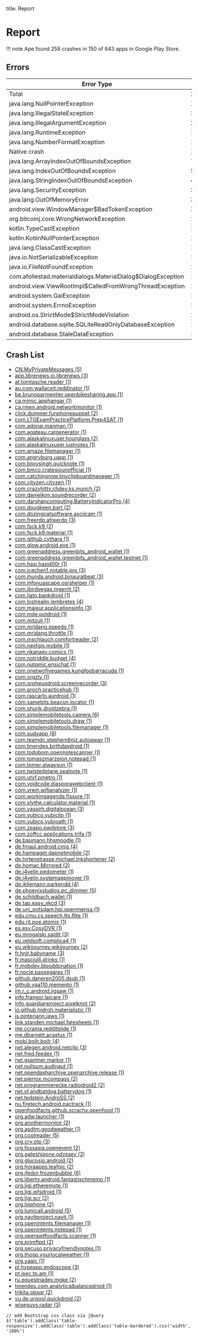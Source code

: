 title: Report

# Report

!!! note
    Ape found 258 crashes in 150 of 643 apps in Google Play Store.

## Errors

Error Type                                                     |   \#
-------------------------------------------------------------- | ----
Total                                                          |  258
java.lang.NullPointerException                                 |  116
java.lang.IllegalStateException                                |   31
java.lang.IllegalArgumentException                             |   25
java.lang.RuntimeException                                     |   17
java.lang.NumberFormatException                                |   16
Native crash                                                   |   15
java.lang.ArrayIndexOutOfBoundsException                       |    7
java.lang.IndexOutOfBoundsException                            |    5
java.lang.StringIndexOutOfBoundsException                      |    4
java.lang.SecurityException                                    |    3
java.lang.OutOfMemoryError                                     |    3
android.view.WindowManager$BadTokenException                   |    3
org.bitcoinj.core.WrongNetworkException                        |    1
kotlin.TypeCastException                                       |    1
kotlin.KotlinNullPointerException                              |    1
java.lang.ClassCastException                                   |    1
java.io.NotSerializableException                               |    1
java.io.FileNotFoundException                                  |    1
com.afollestad.materialdialogs.MaterialDialog$DialogException  |    1
android.view.ViewRootImpl$CalledFromWrongThreadException       |    1
android.system.GaiException                                    |    1
android.system.ErrnoException                                  |    1
android.os.StrictMode$StrictModeViolation                      |    1
android.database.sqlite.SQLiteReadOnlyDatabaseException        |    1
android.database.StaleDataException                            |    1

## Crash List

* [CN.MyPrivateMessages (5)](report-CN.MyPrivateMessages)
* [app.librenews.io.librenews (3)](report-app.librenews.io.librenews)
* [at.tomtasche.reader (1)](report-at.tomtasche.reader)
* [au.com.wallaceit.reddinator (1)](report-au.com.wallaceit.reddinator)
* [be.brunoparmentier.openbikesharing.app (1)](report-be.brunoparmentier.openbikesharing.app)
* [ca.mimic.apphangar (1)](report-ca.mimic.apphangar)
* [ca.rmen.android.networkmonitor (1)](report-ca.rmen.android.networkmonitor)
* [click.dummer.funphonepuppet (2)](report-click.dummer.funphonepuppet)
* [com.LTGExamPracticePlatform.Prep4SAT (1)](report-com.LTGExamPracticePlatform.Prep4SAT)
* [com.adonai.manman (1)](report-com.adonai.manman)
* [com.agateau.catgenerator (1)](report-com.agateau.catgenerator)
* [com.alaskalinuxuser.hourglass (2)](report-com.alaskalinuxuser.hourglass)
* [com.alaskalinuxuser.justnotes (1)](report-com.alaskalinuxuser.justnotes)
* [com.amaze.filemanager (1)](report-com.amaze.filemanager)
* [com.angryburg.uapp (1)](report-com.angryburg.uapp)
* [com.bijoysingh.quicknote (1)](report-com.bijoysingh.quicknote)
* [com.bmco.cratesiounofficial (1)](report-com.bmco.cratesiounofficial)
* [com.catchingnow.tinyclipboardmanager (1)](report-com.catchingnow.tinyclipboardmanager)
* [com.cityzen.cityzen (1)](report-com.cityzen.cityzen)
* [com.crazyhitty.chdev.ks.munch (2)](report-com.crazyhitty.chdev.ks.munch)
* [com.danielkim.soundrecorder (2)](report-com.danielkim.soundrecorder)
* [com.darshancomputing.BatteryIndicatorPro (4)](report-com.darshancomputing.BatteryIndicatorPro)
* [com.dougkeen.bart (2)](report-com.dougkeen.bart)
* [com.dozingcatsoftware.asciicam (1)](report-com.dozingcatsoftware.asciicam)
* [com.freerdp.afreerdp (3)](report-com.freerdp.afreerdp)
* [com.fsck.k9 (2)](report-com.fsck.k9)
* [com.fsck.k9.material (1)](report-com.fsck.k9.material)
* [com.github.cythara (1)](report-com.github.cythara)
* [com.glow.android.eve (1)](report-com.glow.android.eve)
* [com.greenaddress.greenbits_android_wallet (1)](report-com.greenaddress.greenbits_android_wallet)
* [com.greenaddress.greenbits_android_wallet.testnet (1)](report-com.greenaddress.greenbits_android_wallet.testnet)
* [com.hasi.hasid00r (1)](report-com.hasi.hasid00r)
* [com.icechen1.notable.pro (3)](report-com.icechen1.notable.pro)
* [com.ihunda.android.binauralbeat (3)](report-com.ihunda.android.binauralbeat)
* [com.infonuascape.osrshelper (1)](report-com.infonuascape.osrshelper)
* [com.jbirdvegas.mgerrit (2)](report-com.jbirdvegas.mgerrit)
* [com.liato.bankdroid (1)](report-com.liato.bankdroid)
* [com.lostrealm.lembretes (4)](report-com.lostrealm.lembretes)
* [com.majeur.applicationsinfo (3)](report-com.majeur.applicationsinfo)
* [com.mde.potdroid (1)](report-com.mde.potdroid)
* [com.mitzuli (1)](report-com.mitzuli)
* [com.mridang.speedo (1)](report-com.mridang.speedo)
* [com.mridang.throttle (1)](report-com.mridang.throttle)
* [com.mschlauch.comfortreader (2)](report-com.mschlauch.comfortreader)
* [com.nextgis.mobile (1)](report-com.nextgis.mobile)
* [com.nkanaev.comics (1)](report-com.nkanaev.comics)
* [com.notriddle.budget (4)](report-com.notriddle.budget)
* [com.nutomic.ensichat (1)](report-com.nutomic.ensichat)
* [com.onetwofivegames.kungfoobarracuda (1)](report-com.onetwofivegames.kungfoobarracuda)
* [com.orgzly (1)](report-com.orgzly)
* [com.orpheusdroid.screenrecorder (3)](report-com.orpheusdroid.screenrecorder)
* [com.proch.practicehub (1)](report-com.proch.practicehub)
* [com.rascarlo.aurdroid (1)](report-com.rascarlo.aurdroid)
* [com.samebits.beacon.locator (1)](report-com.samebits.beacon.locator)
* [com.shurik.droidzebra (1)](report-com.shurik.droidzebra)
* [com.simplemobiletools.camera (6)](report-com.simplemobiletools.camera)
* [com.simplemobiletools.draw (1)](report-com.simplemobiletools.draw)
* [com.simplemobiletools.filemanager (1)](report-com.simplemobiletools.filemanager)
* [com.sudyapp (8)](report-com.sudyapp)
* [com.teamdc.stephendiniz.autoaway (1)](report-com.teamdc.stephendiniz.autoaway)
* [com.tmendes.birthdaydroid (1)](report-com.tmendes.birthdaydroid)
* [com.todobom.opennotescanner (1)](report-com.todobom.opennotescanner)
* [com.tomaszmarzeion.notepad (1)](report-com.tomaszmarzeion.notepad)
* [com.tomer.alwayson (1)](report-com.tomer.alwayson)
* [com.twistedplane.sealnote (1)](report-com.twistedplane.sealnote)
* [com.utyf.pmetro (1)](report-com.utyf.pmetro)
* [com.voidcode.diasporawebclient (1)](report-com.voidcode.diasporawebclient)
* [com.vrem.wifianalyzer (1)](report-com.vrem.wifianalyzer)
* [com.workingagenda.fissure (1)](report-com.workingagenda.fissure)
* [com.xlythe.calculator.material (1)](report-com.xlythe.calculator.material)
* [com.yassirh.digitalocean (3)](report-com.yassirh.digitalocean)
* [com.yubico.yubiclip (1)](report-com.yubico.yubiclip)
* [com.yubico.yubioath (1)](report-com.yubico.yubioath)
* [com.zeapo.pwdstore (3)](report-com.zeapo.pwdstore)
* [com.zoffcc.applications.trifa (1)](report-com.zoffcc.applications.trifa)
* [de.baumann.hhsmoodle (1)](report-de.baumann.hhsmoodle)
* [de.fmaul.android.cmis (4)](report-de.fmaul.android.cmis)
* [de.hampager.dapnetmobile (2)](report-de.hampager.dapnetmobile)
* [de.hirtenstrasse.michael.lnkshortener (2)](report-de.hirtenstrasse.michael.lnkshortener)
* [de.homac.Mirrored (2)](report-de.homac.Mirrored)
* [de.j4velin.pedometer (1)](report-de.j4velin.pedometer)
* [de.j4velin.systemappmover (1)](report-de.j4velin.systemappmover)
* [de.jkliemann.parkendd (4)](report-de.jkliemann.parkendd)
* [de.phoenixstudios.pc_dimmer (5)](report-de.phoenixstudios.pc_dimmer)
* [de.schildbach.wallet (1)](report-de.schildbach.wallet)
* [de.tap.easy_xkcd (3)](report-de.tap.easy_xkcd)
* [de.uni_potsdam.hpi.openmensa (1)](report-de.uni_potsdam.hpi.openmensa)
* [edu.cmu.cs.speech.tts.flite (1)](report-edu.cmu.cs.speech.tts.flite)
* [edu.rit.poe.atomix (1)](report-edu.rit.poe.atomix)
* [es.esy.CosyDVR (1)](report-es.esy.CosyDVR)
* [eu.mrogalski.saidit (3)](report-eu.mrogalski.saidit)
* [eu.veldsoft.complica4 (1)](report-eu.veldsoft.complica4)
* [eu.wikijourney.wikijourney (2)](report-eu.wikijourney.wikijourney)
* [fr.hnit.babyname (3)](report-fr.hnit.babyname)
* [fr.masciulli.drinks (1)](report-fr.masciulli.drinks)
* [fr.mobdev.blooddonation (1)](report-fr.mobdev.blooddonation)
* [fr.nocle.passegares (1)](report-fr.nocle.passegares)
* [github.daneren2005.dsub (1)](report-github.daneren2005.dsub)
* [github.yaa110.memento (1)](report-github.yaa110.memento)
* [im.r_c.android.jigsaw (1)](report-im.r_c.android.jigsaw)
* [info.frangor.laicare (1)](report-info.frangor.laicare)
* [info.guardianproject.pixelknot (2)](report-info.guardianproject.pixelknot)
* [io.github.hidroh.materialistic (1)](report-io.github.hidroh.materialistic)
* [is.pinterjann.jaws (1)](report-is.pinterjann.jaws)
* [link.standen.michael.fatesheets (1)](report-link.standen.michael.fatesheets)
* [me.ccrama.redditslide (1)](report-me.ccrama.redditslide)
* [me.dbarnett.acastus (1)](report-me.dbarnett.acastus)
* [mobi.boilr.boilr (4)](report-mobi.boilr.boilr)
* [net.alegen.android.netclip (3)](report-net.alegen.android.netclip)
* [net.fred.feedex (1)](report-net.fred.feedex)
* [net.gsantner.markor (1)](report-net.gsantner.markor)
* [net.nullsum.audinaut (1)](report-net.nullsum.audinaut)
* [net.opendasharchive.openarchive.release (1)](report-net.opendasharchive.openarchive.release)
* [net.pierrox.mcompass (2)](report-net.pierrox.mcompass)
* [net.programmierecke.radiodroid2 (2)](report-net.programmierecke.radiodroid2)
* [net.sf.andbatdog.batterydog (1)](report-net.sf.andbatdog.batterydog)
* [net.tedstein.AndroSS (2)](report-net.tedstein.AndroSS)
* [nu.firetech.android.pactrack (1)](report-nu.firetech.android.pactrack)
* [openfoodfacts.github.scrachx.openfood (1)](report-openfoodfacts.github.scrachx.openfood)
* [org.adw.launcher (1)](report-org.adw.launcher)
* [org.anothermonitor (2)](report-org.anothermonitor)
* [org.asdtm.goodweather (1)](report-org.asdtm.goodweather)
* [org.coolreader (5)](report-org.coolreader)
* [org.cry.otp (3)](report-org.cry.otp)
* [org.fossasia.openevent (2)](report-org.fossasia.openevent)
* [org.gateshipone.odyssey (2)](report-org.gateshipone.odyssey)
* [org.glucosio.android (2)](report-org.glucosio.android)
* [org.horaapps.leafpic (2)](report-org.horaapps.leafpic)
* [org.jfedor.frozenbubble (6)](report-org.jfedor.frozenbubble)
* [org.liberty.android.fantastischmemo (1)](report-org.liberty.android.fantastischmemo)
* [org.ligi.etheremote (1)](report-org.ligi.etheremote)
* [org.ligi.ipfsdroid (1)](report-org.ligi.ipfsdroid)
* [org.ligi.scr (2)](report-org.ligi.scr)
* [org.linphone (2)](report-org.linphone)
* [org.lumicall.android (5)](report-org.lumicall.android)
* [org.navitproject.navit (1)](report-org.navitproject.navit)
* [org.openintents.filemanager (1)](report-org.openintents.filemanager)
* [org.openintents.notepad (1)](report-org.openintents.notepad)
* [org.openpetfoodfacts.scanner (1)](report-org.openpetfoodfacts.scanner)
* [org.primftpd (2)](report-org.primftpd)
* [org.secuso.privacyfriendlynotes (1)](report-org.secuso.privacyfriendlynotes)
* [org.thosp.yourlocalweather (1)](report-org.thosp.yourlocalweather)
* [org.yaaic (1)](report-org.yaaic)
* [pl.hypeapp.endoscope (3)](report-pl.hypeapp.endoscope)
* [pt.isec.tp.am (1)](report-pt.isec.tp.am)
* [ru.equestriadev.mgke (2)](report-ru.equestriadev.mgke)
* [tmendes.com.analyticalbalancedroid (1)](report-tmendes.com.analyticalbalancedroid)
* [trikita.obsqr (2)](report-trikita.obsqr)
* [vu.de.urpool.quickdroid (2)](report-vu.de.urpool.quickdroid)
* [wiseguys.radar (3)](report-wiseguys.radar)



~~~{.customjs}
// add Bootstrap css class via jQuery
$('table').addClass('table-responsive').addClass('table').addClass('table-bordered').css('width', '100%')
~~~
